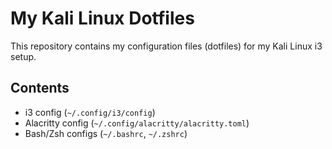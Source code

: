 # My Kali Linux Dotfiles

This repository contains my configuration files (dotfiles) for my Kali Linux i3 setup.

## Contents
- i3 config (`~/.config/i3/config`)
- Alacritty config (`~/.config/alacritty/alacritty.toml`)
- Bash/Zsh configs (`~/.bashrc`, `~/.zshrc`)

